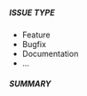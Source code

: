 ##### ISSUE TYPE
<!--- Pick one below and delete the rest: -->
 - Feature
 - Bugfix
 - Documentation
 - ...

##### SUMMARY
<!--- Describe your change. -->

<!---
If you are fixing an existing issue, please include also "Fixes #nnn" in your commit message.
Please respect the preferred format of the commit message.
-->
